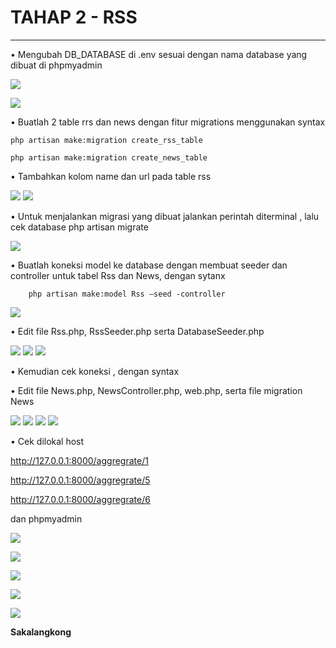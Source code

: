 # TAHAP 2 - RSS #
---

• Mengubah DB_DATABASE di .env sesuai dengan nama database yang dibuat di phpmyadmin

![](ss/1.png)

![](ss/2.png)

• Buatlah 2 table rrs dan news dengan fitur migrations menggunakan syntax

```
php artisan make:migration create_rss_table

php artisan make:migration create_news_table
```



• Tambahkan kolom name dan url pada table rss


![](ss/3.png)
![](ss/4.png)

• Untuk menjalankan migrasi yang dibuat jalankan perintah diterminal , lalu cek database
php artisan migrate

![](ss/5.png)

• Buatlah koneksi model ke database dengan membuat seeder dan controller untuk tabel Rss dan News, dengan sytanx
```
    php artisan make:model Rss –seed -controller
```
![](ss/6.png)


• Edit file Rss.php, RssSeeder.php serta DatabaseSeeder.php 

![](ss/7.png)
![](ss/8.png)
![](ss/9.png)

•  Kemudian cek koneksi , dengan syntax



• Edit file News.php, NewsController.php, web.php, serta file migration News

![](ss/10.png)
![](ss/11.png)
![](ss/12.png)
![](ss/13.png)

• Cek dilokal host 

http://127.0.0.1:8000/aggregrate/1

http://127.0.0.1:8000/aggregrate/5

http://127.0.0.1:8000/aggregrate/6 

dan phpmyadmin

![](ss/14.png)

![](ss/15.png)

![](ss/16.png)

![](ss/17.png)

![](ss/18.png)




**Sakalangkong**

